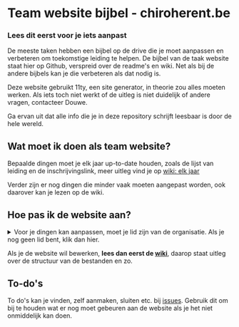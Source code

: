 # Team website bijbel - chiroherent.be
### Lees dit eerst voor je iets aanpast

De meeste taken hebben een bijbel op de drive die je moet aanpassen en verbeteren om toekomstige leiding te helpen. De bijbel van de taak website staat hier op Github, verspreid over de readme's en wiki. Net als bij de andere bijbels kan je die verbeteren als dat nodig is.

Deze website gebruikt 11ty, een site generator, in theorie zou alles moeten werken. Als iets toch niet werkt of de uitleg is niet duidelijk of andere vragen, contacteer Douwe.

Ga ervan uit dat alle info die je in deze repository schrijft leesbaar is door de hele wereld.

## Wat moet ik doen als team website?

Bepaalde dingen moet je elk jaar up-to-date houden, zoals de lijst van leiding en de inschrijvingslink, meer uitleg vind je op [wiki: elk jaar](https://github.com/chiroherent/chiroherent.be/wiki#elk-jaar)

Verder zijn er nog dingen die minder vaak moeten aangepast worden, ook daarover kan je lezen op de wiki.


## Hoe pas ik de website aan?
<details>
<summary>Voor je dingen kan aanpassen, moet je lid zijn van de organisatie. Als je nog geen lid bent, klik dan hier.</summary>

### Lid worden van de github organisatie

Je kan jezelf toevoegen als lid:
1. Als je nog geen eigen github account hebt, maak er dan een
2. Log in op het leiding github account (login is hetzelfde als dat van de drive)
3. Ga naar [github.com/orgs/chiroherent/people](https://github.com/orgs/chiroherent/people) 
4. Klik op de groene knop “Invite member” en voeg jezelf toe
5. Joepie, je kan nu de website bewerken met je eigen account

(Je kan ook het leidings account gebruiken om aan te passen)
</details>

Als je de website wil bewerken, **lees dan eerst de [wiki](https://github.com/chiroherent/chiroherent.github.io/wiki)**, daarop staat uitleg over de structuur van de bestanden en zo.
	
## To-do's
To do's kan je vinden, zelf aanmaken, sluiten etc. bij [issues](https://github.com/chiroherent/chiroherent.github.io/issues). 
Gebruik dit om bij te houden wat er nog moet gebeuren aan de website als je het niet onmiddelijk kan doen.
